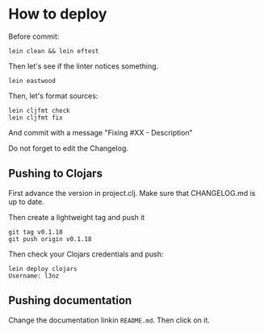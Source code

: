 # How to deploy

Before commit:

	lein clean && lein eftest

Then let's see if the linter notices something.

	lein eastwood

Then, let's format sources:

	lein cljfmt check
	lein cljfmt fix

And commit with a message "Fixing #XX - Description"

Do not forget to edit the Changelog.

## Pushing to Clojars

First advance the version in project.clj. Make sure that CHANGELOG.md is up to date.

Then create a lightweight tag and push it

	git tag v0.1.18
 	git push origin v0.1.18


Then check your Clojars credentials and push:

	lein deploy clojars
	Username: l3nz
	

## Pushing documentation

Change the documentation linkin `README.md`. Then click on it.



